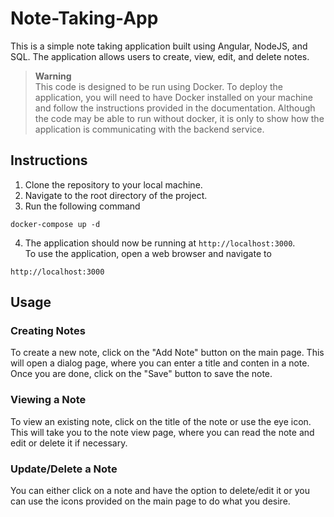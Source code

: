 # Note-Taking-App
This is a simple note taking application built using Angular, NodeJS, and SQL. The application allows users to create, view, edit, and delete notes.

>**Warning**<br>
>This code is designed to be run using Docker. To deploy the application, you will need to have Docker installed on your machine and follow the instructions provided in the documentation. Although the code may be able to run without docker, it is only to show how the application is communicating with the backend service.


## Instructions

1. Clone the repository to your local machine.
2. Navigate to the root directory of the project.
3. Run the following command
```
docker-compose up -d
```
4. The application should now be running at `http://localhost:3000`.<br> To use the application, open a web browser and navigate to

```
http://localhost:3000
```

## Usage
### Creating Notes
To create a new note, click on the "Add Note" button on the main page. This will open a dialog page, where you can enter a title and conten in a note. Once you are done, click on the "Save" button to save the note.

### Viewing a Note
To view an existing note, click on the title of the note or use the eye icon. This will take you to the note view page, where you can read the note and edit or delete it if necessary. 

### Update/Delete a Note
You can either click on a note and have the option to delete/edit it or you can use the icons provided on the main page to do what you desire.

